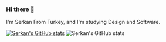 ### Hi there 👋

I'm Serkan From Turkey, and I'm studying Design and Software.

[![Serkan's GitHub stats](https://github-readme-stats.vercel.app/api?username=serkan-ai)](https://github.com/serkan-ai/github-readme-stats)
![Serkan's GitHub stats](https://github-readme-stats.vercel.app/api?username=serkan-ai&hide=contribs,prs)
